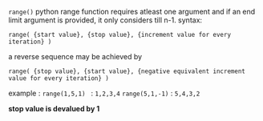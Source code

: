  `range()`
python range function requires atleast one argument and if an end limit argument is provided, it only considers till n-1.
syntax:
```
range( {start value}, {stop value}, {increment value for every iteration} )
```

a reverse sequence may be achieved by 
```
range( {stop value}, {start value}, {negative equivalent increment value for every iteration} )
```

example : 
`range(1,5,1) ` : `1,2,3,4`
`range(5,1,-1)` : `5,4,3,2`

**stop value is devalued by 1**

